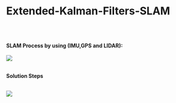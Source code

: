 # Extended-Kalman-Filters-SLAM
<br><br>

<b> SLAM Process by using (IMU,GPS and LIDAR):
  <br></br>
![](https://github.com/halhwadi/Extended-Kalman-Filters-SLAM/blob/main/IMU%20%2B%20GNSS%20%2B%20LIDAR.jpg)
<br></br>

<b> Solution Steps</b>
<br></br>

![](https://github.com/halhwadi/Extended-Kalman-Filters-SLAM/blob/main/Extended%20Kalman%20Filters%20Solution%20Steps.png)

<br></br>

